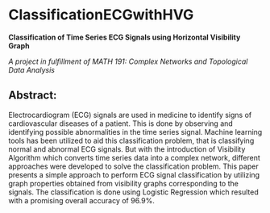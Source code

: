 # ClassificationECGwithHVG
**Classification of Time Series ECG Signals using Horizontal Visibility Graph**

_A project in fulfillment of MATH 191: Complex Networks and Topological Data Analysis_



## **Abstract:**

Electrocardiogram (ECG) signals are used in medicine to identify signs of cardiovascular diseases of
a patient. This is done by observing and identifying possible abnormalities in the time series signal.
Machine learning tools has been utilized to aid this classification problem, that is classifying normal
and abnormal ECG signals. But with the introduction of Visibility Algorithm which converts time
series data into a complex network, different approaches were developed to solve the classification
problem. This paper presents a simple approach to perform ECG signal classification by utilizing
graph properties obtained from visibility graphs corresponding to the signals. 
The classification is done using Logistic Regression which resulted with a promising overall accuracy of 96.9%.
